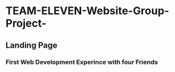 # TEAM-ELEVEN-Website-Group-Project-


<h2>Landing Page</h2>

<h3>First Web Development Experince with four Friends</h3>




